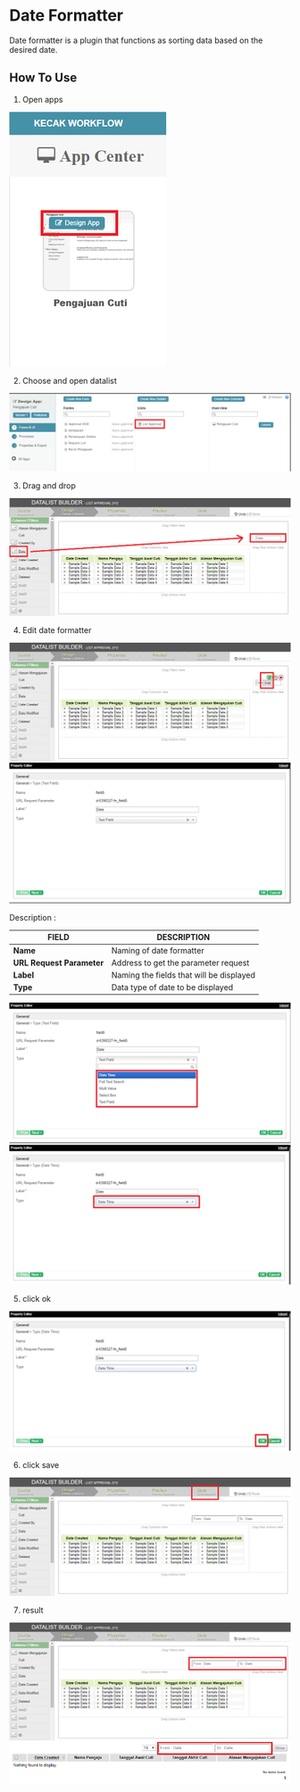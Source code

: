 # Date Formatter

Date formatter is a plugin that functions as sorting data based on the desired date.

## How To Use

1. Open apps

<img src="https://raw.githubusercontent.com/kinnara-digital-studio/kecak-workflow/master/docs/assets/df_openApps.png" alt="" />


2. Choose and open datalist

<img src="https://raw.githubusercontent.com/kinnara-digital-studio/kecak-workflow/master/docs/assets/df_openDatalist.png" alt="" />


3. Drag and drop

<img src="https://raw.githubusercontent.com/kinnara-digital-studio/kecak-workflow/master/docs/assets/df_dragDrop.png" alt="" />


4. Edit date formatter

<img src="https://raw.githubusercontent.com/kinnara-digital-studio/kecak-workflow/master/docs/assets/df_edit.png" alt="" />

<img src="https://raw.githubusercontent.com/kinnara-digital-studio/kecak-workflow/master/docs/assets/df_editGeneral.png" alt="" />

Description :

|           FIELD           |              DESCRIPTION                 |
|---------------------------|------------------------------------------|
|**Name**                   | Naming of date formatter                 |
|**URL Request Parameter**  | Address to get the parameter request     |
|**Label**                  | Naming the fields that will be displayed |
|**Type**                   | Data type of date to be displayed        |



<img src="https://raw.githubusercontent.com/kinnara-digital-studio/kecak-workflow/master/docs/assets/df_editGeneralChooseType.png" alt="" />

<img src="https://raw.githubusercontent.com/kinnara-digital-studio/kecak-workflow/master/docs/assets/df_editGeneralType.png" alt="" />


5. click ok

<img src="https://raw.githubusercontent.com/kinnara-digital-studio/kecak-workflow/master/docs/assets/df_ok.png" alt="" />


6. click save

<img src="https://raw.githubusercontent.com/kinnara-digital-studio/kecak-workflow/master/docs/assets/df_save.png" alt="" />

7. result

<img src="https://raw.githubusercontent.com/kinnara-digital-studio/kecak-workflow/master/docs/assets/df_resultFormat.png" alt="" />

<img src="https://raw.githubusercontent.com/kinnara-digital-studio/kecak-workflow/master/docs/assets/df_resultFinish.png" alt="" />
